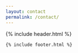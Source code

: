 ```yaml
---
layout: contact
permalink: /contact/
---
```

<div class="site">
    {% include header.html %}

    {% include footer.html %}
</div>